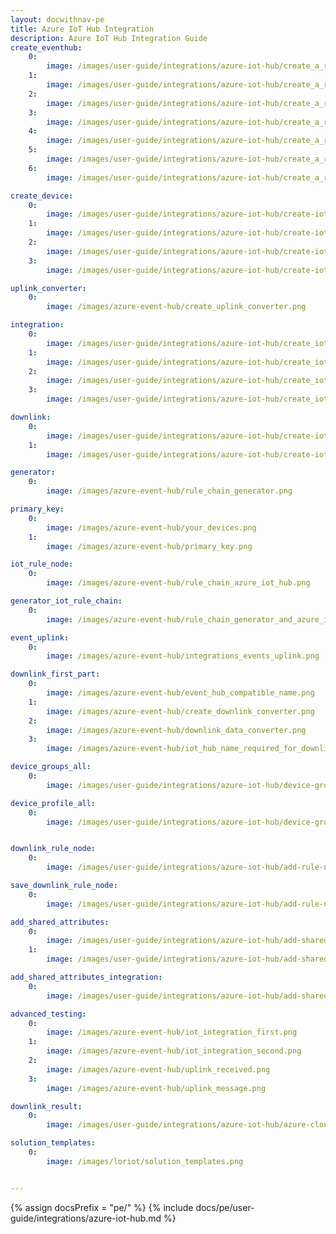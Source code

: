 ```yaml
---
layout: docwithnav-pe
title: Azure IoT Hub Integration
description: Azure IoT Hub Integration Guide
create_eventhub:
    0:
        image: /images/user-guide/integrations/azure-iot-hub/create_a_resource-1.png
    1:
        image: /images/user-guide/integrations/azure-iot-hub/create_a_resource-2.png
    2:
        image: /images/user-guide/integrations/azure-iot-hub/create_a_resource-3.png
    3:
        image: /images/user-guide/integrations/azure-iot-hub/create_a_resource-4.png
    4:
        image: /images/user-guide/integrations/azure-iot-hub/create_a_resource-5.png
    5:
        image: /images/user-guide/integrations/azure-iot-hub/create_a_resource-6.png
    6:
        image: /images/user-guide/integrations/azure-iot-hub/create_a_resource-7.png

create_device:
    0:
        image: /images/user-guide/integrations/azure-iot-hub/create-iot_devices-1.png
    1:
        image: /images/user-guide/integrations/azure-iot-hub/create-iot_devices-2.png
    2:
        image: /images/user-guide/integrations/azure-iot-hub/create-iot_devices-3.png
    3:
        image: /images/user-guide/integrations/azure-iot-hub/create-iot_devices-4.png

uplink_converter:
    0:
        image: /images/azure-event-hub/create_uplink_converter.png

integration:
    0:
        image: /images/user-guide/integrations/azure-iot-hub/create_iot_hub_integration_tb-2.png
    1:
        image: /images/user-guide/integrations/azure-iot-hub/create_iot_hub_integration_tb-1.png
    2:
        image: /images/user-guide/integrations/azure-iot-hub/create_iot_hub_integration_tb-3.png
    3:
        image: /images/user-guide/integrations/azure-iot-hub/create_iot_hub_integration_tb-4.png

downlink:
    0:
        image: /images/user-guide/integrations/azure-iot-hub/create-iot-downlink-converter-1.png
    1:
        image: /images/user-guide/integrations/azure-iot-hub/create-iot-downlink-converter-2.png

generator:
    0:
        image: /images/azure-event-hub/rule_chain_generator.png

primary_key:
    0:
        image: /images/azure-event-hub/your_devices.png
    1:
        image: /images/azure-event-hub/primary_key.png

iot_rule_node:
    0:
        image: /images/azure-event-hub/rule_chain_azure_iot_hub.png

generator_iot_rule_chain:
    0:
        image: /images/azure-event-hub/rule_chain_generator_and_azure_iot_hub.png

event_uplink:
    0:
        image: /images/azure-event-hub/integrations_events_uplink.png

downlink_first_part:
    0:
        image: /images/azure-event-hub/event_hub_compatible_name.png
    1:
        image: /images/azure-event-hub/create_downlink_converter.png
    2:
        image: /images/azure-event-hub/downlink_data_converter.png
    3:
        image: /images/azure-event-hub/iot_hub_name_required_for_downlink.png

device_groups_all:
    0:
        image: /images/user-guide/integrations/azure-iot-hub/device-groups-all-device-profile-1.png

device_profile_all:
    0:
        image: /images/user-guide/integrations/azure-iot-hub/device-groups-all-device-profile-2.png


downlink_rule_node:
    0:
        image: /images/user-guide/integrations/azure-iot-hub/add-rule-node-integration-downlink-1.png

save_downlink_rule_node:
    0:
        image: /images/user-guide/integrations/azure-iot-hub/add-rule-node-integration-downlink-2.png

add_shared_attributes:
    0:
        image: /images/user-guide/integrations/azure-iot-hub/add-shared-attributes-1.png
    1:
        image: /images/user-guide/integrations/azure-iot-hub/add-shared-attributes-2.png

add_shared_attributes_integration:
    0:
        image: /images/user-guide/integrations/azure-iot-hub/add-shared-attributes-3.png

advanced_testing:
    0:
        image: /images/azure-event-hub/iot_integration_first.png
    1:
        image: /images/azure-event-hub/iot_integration_second.png
    2:
        image: /images/azure-event-hub/uplink_received.png
    3:
        image: /images/azure-event-hub/uplink_message.png

downlink_result:
    0:
        image: /images/user-guide/integrations/azure-iot-hub/azure-cloud-to-device-message-count-1.png

solution_templates:
    0:
        image: /images/loriot/solution_templates.png


---
```

{% assign docsPrefix = "pe/" %}
{% include docs/pe/user-guide/integrations/azure-iot-hub.md %}
